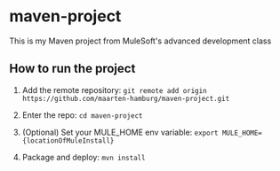 # maven-project

This is my Maven project from MuleSoft's advanced development class

## How to run the project

1. Add the remote repository: `git remote add origin https://github.com/maarten-hamburg/maven-project.git`

1. Enter the repo: `cd maven-project`

1. (Optional) Set your MULE_HOME env variable: `export MULE_HOME={locationOfMuleInstall}`

1. Package and deploy: `mvn install`